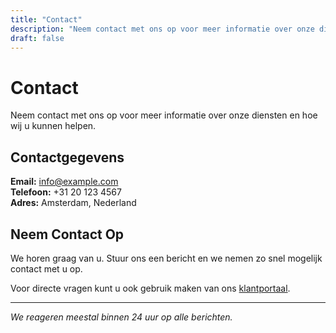 ```yaml
---
title: "Contact"
description: "Neem contact met ons op voor meer informatie over onze diensten"
draft: false
---
```


# Contact

Neem contact met ons op voor meer informatie over onze diensten en hoe wij u kunnen helpen.

## Contactgegevens

**Email:** info@example.com  
**Telefoon:** +31 20 123 4567  
**Adres:** Amsterdam, Nederland

## Neem Contact Op

We horen graag van u. Stuur ons een bericht en we nemen zo snel mogelijk contact met u op.

Voor directe vragen kunt u ook gebruik maken van ons [klantportaal](https://agentfrontend.onrender.com).

---

*We reageren meestal binnen 24 uur op alle berichten.*